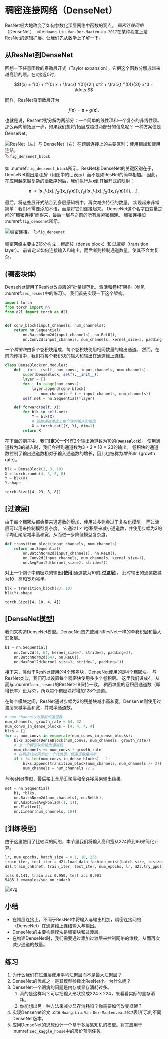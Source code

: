 # 稠密连接网络（DenseNet）

ResNet极大地改变了如何参数化深层网络中函数的观点。
*稠密连接网络*（DenseNet） :cite:`Huang.Liu.Van-Der-Maaten.ea.2017`在某种程度上是ResNet的逻辑扩展。让我们先从数学上了解一下。

## 从ResNet到DenseNet

回想一下任意函数的泰勒展开式（Taylor expansion），它把这个函数分解成越来越高阶的项。在$x$接近0时，

$$f(x) = f(0) + f'(0) x + \frac{f''(0)}{2!}  x^2 + \frac{f'''(0)}{3!}  x^3 + \ldots.$$

同样，ResNet将函数展开为

$$f(\mathbf{x}) = \mathbf{x} + g(\mathbf{x}).$$

也就是说，ResNet将$f$分解为两部分：一个简单的线性项和一个复杂的非线性项。
那么再向前拓展一步，如果我们想将$f$拓展成超过两部分的信息呢？
一种方案便是DenseNet。

![ResNet（左）与 DenseNet（右）在跨层连接上的主要区别：使用相加和使用连结。](img/densenet-block.svg)
:label:`fig_densenet_block`

如 :numref:`fig_densenet_block`所示，ResNet和DenseNet的关键区别在于，DenseNet输出是*连接*（用图中的$[,]$表示）而不是如ResNet的简单相加。
因此，在应用越来越复杂的函数序列后，我们执行从$\mathbf{x}$到其展开式的映射：

$$\mathbf{x} \to \left[
\mathbf{x},
f_1(\mathbf{x}),
f_2([\mathbf{x}, f_1(\mathbf{x})]), f_3([\mathbf{x}, f_1(\mathbf{x}), f_2([\mathbf{x}, f_1(\mathbf{x})])]), \ldots\right].$$

最后，将这些展开式结合到多层感知机中，再次减少特征的数量。
实现起来非常简单：我们不需要添加术语，而是将它们连接起来。
DenseNet这个名字由变量之间的“稠密连接”而得来，最后一层与之前的所有层紧密相连。
稠密连接如 :numref:`fig_densenet`所示。

![稠密连接。](img/densenet.svg)
:label:`fig_densenet`

稠密网络主要由2部分构成：*稠密块*（dense block）和*过渡层*（transition layer）。
前者定义如何连接输入和输出，而后者则控制通道数量，使其不会太复杂。

## (**稠密块体**)

DenseNet使用了ResNet改良版的“批量规范化、激活和卷积”架构（参见 :numref:`sec_resnet`中的练习）。
我们首先实现一下这个架构。



```python
import torch
from torch import nn
from d2l import torch as d2l


def conv_block(input_channels, num_channels):
    return nn.Sequential(
        nn.BatchNorm2d(input_channels), nn.ReLU(),
        nn.Conv2d(input_channels, num_channels, kernel_size=3, padding=1))
```

一个*稠密块*由多个卷积块组成，每个卷积块使用相同数量的输出通道。
然而，在前向传播中，我们将每个卷积块的输入和输出在通道维上连结。



```python
class DenseBlock(nn.Module):
    def __init__(self, num_convs, input_channels, num_channels):
        super(DenseBlock, self).__init__()
        layer = []
        for i in range(num_convs):
            layer.append(conv_block(
                num_channels * i + input_channels, num_channels))
        self.net = nn.Sequential(*layer)

    def forward(self, X):
        for blk in self.net:
            Y = blk(X)
            # 连接通道维度上每个块的输入和输出
            X = torch.cat((X, Y), dim=1)
        return X
```

在下面的例子中，我们[**定义一个**]有2个输出通道数为10的(**`DenseBlock`**)。
使用通道数为3的输入时，我们会得到通道数为$3+2\times 10=23$的输出。
卷积块的通道数控制了输出通道数相对于输入通道数的增长，因此也被称为*增长率*（growth rate）。



```python
blk = DenseBlock(2, 3, 10)
X = torch.randn(4, 3, 8, 8)
Y = blk(X)
Y.shape
```




    torch.Size([4, 23, 8, 8])



## [**过渡层**]

由于每个稠密块都会带来通道数的增加，使用过多则会过于复杂化模型。
而过渡层可以用来控制模型复杂度。
它通过$1\times 1$卷积层来减小通道数，并使用步幅为2的平均汇聚层减半高和宽，从而进一步降低模型复杂度。



```python
def transition_block(input_channels, num_channels):
    return nn.Sequential(
        nn.BatchNorm2d(input_channels), nn.ReLU(),
        nn.Conv2d(input_channels, num_channels, kernel_size=1),
        nn.AvgPool2d(kernel_size=2, stride=2))
```

对上一个例子中稠密块的输出[**使用**]通道数为10的[**过渡层**]。
此时输出的通道数减为10，高和宽均减半。



```python
blk = transition_block(23, 10)
blk(Y).shape
```




    torch.Size([4, 10, 4, 4])



## [**DenseNet模型**]

我们来构造DenseNet模型。DenseNet首先使用同ResNet一样的单卷积层和最大汇聚层。



```python
b1 = nn.Sequential(
    nn.Conv2d(1, 64, kernel_size=7, stride=2, padding=3),
    nn.BatchNorm2d(64), nn.ReLU(),
    nn.MaxPool2d(kernel_size=3, stride=2, padding=1))
```

接下来，类似于ResNet使用的4个残差块，DenseNet使用的是4个稠密块。
与ResNet类似，我们可以设置每个稠密块使用多少个卷积层。
这里我们设成4，从而与 :numref:`sec_resnet`的ResNet-18保持一致。
稠密块里的卷积层通道数（即增长率）设为32，所以每个稠密块将增加128个通道。

在每个模块之间，ResNet通过步幅为2的残差块减小高和宽，DenseNet则使用过渡层来减半高和宽，并减半通道数。



```python
# num_channels为当前的通道数
num_channels, growth_rate = 64, 32
num_convs_in_dense_blocks = [4, 4, 4, 4]
blks = []
for i, num_convs in enumerate(num_convs_in_dense_blocks):
    blks.append(DenseBlock(num_convs, num_channels, growth_rate))
    # 上一个稠密块的输出通道数
    num_channels += num_convs * growth_rate
    # 在稠密块之间添加一个转换层，使通道数量减半
    if i != len(num_convs_in_dense_blocks) - 1:
        blks.append(transition_block(num_channels, num_channels // 2))
        num_channels = num_channels // 2
```

与ResNet类似，最后接上全局汇聚层和全连接层来输出结果。



```python
net = nn.Sequential(
    b1, *blks,
    nn.BatchNorm2d(num_channels), nn.ReLU(),
    nn.AdaptiveAvgPool2d((1, 1)),
    nn.Flatten(),
    nn.Linear(num_channels, 10))
```

## [**训练模型**]

由于这里使用了比较深的网络，本节里我们将输入高和宽从224降到96来简化计算。



```python
lr, num_epochs, batch_size = 0.1, 10, 256
train_iter, test_iter = d2l.load_data_fashion_mnist(batch_size, resize=96)
d2l.train_ch6(net, train_iter, test_iter, num_epochs, lr, d2l.try_gpu())
```

    loss 0.141, train acc 0.950, test acc 0.901
    5485.1 examples/sec on cuda:0



    
![svg](chapter_convolutional-modern/densenet_files/densenet_17_1.svg)
    


## 小结

* 在跨层连接上，不同于ResNet中将输入与输出相加，稠密连接网络（DenseNet）在通道维上连结输入与输出。
* DenseNet的主要构建模块是稠密块和过渡层。
* 在构建DenseNet时，我们需要通过添加过渡层来控制网络的维数，从而再次减少通道的数量。

## 练习

1. 为什么我们在过渡层使用平均汇聚层而不是最大汇聚层？
1. DenseNet的优点之一是其模型参数比ResNet小。为什么呢？
1. DenseNet一个诟病的问题是内存或显存消耗过多。
    1. 真的是这样吗？可以把输入形状换成$224 \times 224$，来看看实际的显存消耗。
    1. 你能想出另一种方法来减少显存消耗吗？你需要如何改变框架？
1. 实现DenseNet论文 :cite:`Huang.Liu.Van-Der-Maaten.ea.2017`表1所示的不同DenseNet版本。
1. 应用DenseNet的思想设计一个基于多层感知机的模型。将其应用于 :numref:`sec_kaggle_house`中的房价预测任务。





